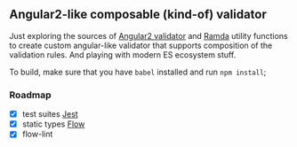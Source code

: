 ## Angular2-like composable (kind-of) validator

Just exploring the sources of [Angular2 validator](https://github.com/angular/angular/blob/master/modules/%40angular/forms/src/validators.ts) and [Ramda](https://github.com/ramda/ramda/tree/master/src) utility functions to create custom angular-like validator that supports composition of the validation rules.
And playing with modern ES ecosystem stuff.

To build, make sure that you have `babel` installed and run `npm install`;

### Roadmap
- [x] test suites [Jest](https://facebook.github.io/jest/)
- [x] static types [Flow](https://flowtype.org/)
- [x] flow-lint
